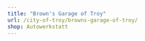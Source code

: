 ```yaml
---
title: "Brown's Garage of Troy"
url: /city-of-troy/browns-garage-of-troy/
shop: Autowerkstatt
---
```

